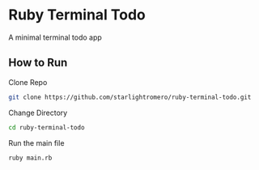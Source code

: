 # Ruby Terminal Todo

A minimal terminal todo app

## How to Run

Clone Repo

```bash
git clone https://github.com/starlightromero/ruby-terminal-todo.git
```

Change Directory

```bash
cd ruby-terminal-todo
```

Run the main file

```bash
ruby main.rb
```
